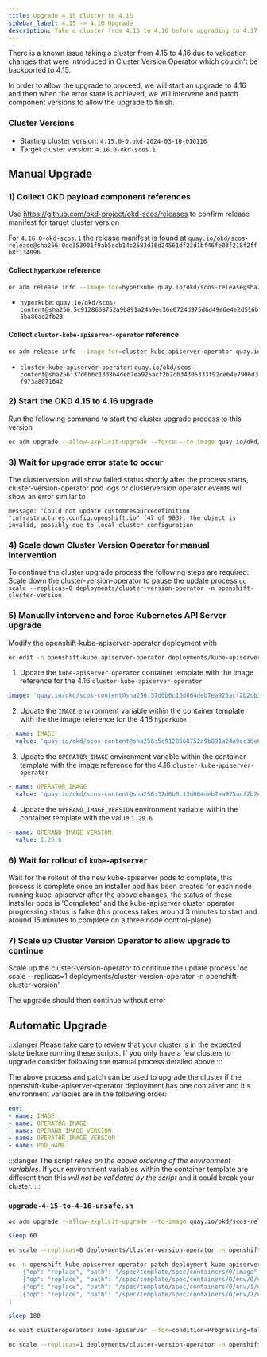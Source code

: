 ```yaml
---
title: Upgrade 4.15 cluster to 4.16
sidebar_label: 4.15 -> 4.16 Upgrade
description: Take a cluster from 4.15 to 4.16 before upgrading to 4.17
---
```


There is a known issue taking a cluster from 4.15 to 4.16 due to validation changes that were introduced in Cluster Version Operator which couldn't be backported to 4.15.

In order to allow the upgrade to proceed, we will start an upgrade to 4.16 and then when the error state is achieved, we will intervene and patch component versions to allow the upgrade to finish.

### Cluster Versions

- Starting cluster version: `4.15.0-0.okd-2024-03-10-010116`
- Target cluster version: `4.16.0-okd-scos.1`

## Manual Upgrade

### 1) Collect OKD payload component references

Use https://github.com/okd-project/okd-scos/releases to confirm release manifest for target cluster version

For `4.16.0-okd-scos.1` the release manifest is found at `quay.io/okd/scos-release@sha256:0de353901f9ab5ecb14c2583d16d24561df23d1bf46fe03f218f2ffb8f134096`

#### Collect `hyperkube` reference
```bash
oc adm release info --image-for=hyperkube quay.io/okd/scos-release@sha256:0de353901f9ab5ecb14c2583d16d24561df23d1bf46fe03f218f2ffb8f134096
```
- `hyperkube`: `quay.io/okd/scos-content@sha256:5c9128668752a9b891a24a9ec36e0724d975d6d49e6e4e2d516b5ba80ae2fb23`

#### Collect `cluster-kube-apiserver-operator` reference
```bash
oc adm release info --image-for=cluster-kube-apiserver-operator quay.io/okd/scos-release@sha256:0de353901f9ab5ecb14c2583d16d24561df23d1bf46fe03f218f2ffb8f134096
```
- `cluster-kube-apiserver-operator`: `quay.io/okd/scos-content@sha256:37d6b6c13d864deb7ea925acf2b2cb34305333f92ce64e7906d3f973a8071642`

### 2) Start the OKD 4.15 to 4.16 upgrade
Run the following command to start the cluster upgrade process to this version
```bash
oc adm upgrade --allow-explicit-upgrade --force --to-image quay.io/okd/scos-release@sha256:0de353901f9ab5ecb14c2583d16d24561df23d1bf46fe03f218f2ffb8f134096
```

### 3) Wait for upgrade error state to occur
The clusterversion will show failed status shortly after the process starts, cluster-version-operator pod logs or clusterversion operator events will show an error similar to
```
message: 'Could not update customresourcedefinition "infrastructures.config.openshift.io" (47 of 903): the object is invalid, possibly due to local cluster configuration'
```

### 4) Scale down Cluster Version Operator for manual intervention
To continue the cluster upgrade process the following steps are required:
Scale down the cluster-version-operator to pause the update process
`oc scale --replicas=0 deployments/cluster-version-operator -n openshift-cluster-version`

### 5) Manually intervene and force Kubernetes API Server upgrade
Modify the openshift-kube-apiserver-operator deployment with
```bash
oc edit -n openshift-kube-apiserver-operator deployments/kube-apiserver-operator
```

1. Update the `kube-apiserver-operator` container template with the image reference for the 4.16 `cluster-kube-apiserver-operator`
```yaml
image: 'quay.io/okd/scos-content@sha256:37d6b6c13d864deb7ea925acf2b2cb34305333f92ce64e7906d3f973a8071642'
```

2. Update the `IMAGE` environment variable within the container template with the the image reference for the 4.16 `hyperkube`
```yaml
- name: IMAGE
  value: 'quay.io/okd/scos-content@sha256:5c9128668752a9b891a24a9ec36e0724d975d6d49e6e4e2d516b5ba80ae2fb23'
```

3. Update the `OPERATOR_IMAGE` environment variable within the container template with  the image reference for the 4.16 `cluster-kube-apiserver-operator`
```yaml
- name: OPERATOR_IMAGE
  value: 'quay.io/okd/scos-content@sha256:37d6b6c13d864deb7ea925acf2b2cb34305333f92ce64e7906d3f973a8071642'
```

4. Update the `OPERAND_IMAGE_VERSION` environment variable within the container template with the value `1.29.6`
```yaml
- name: OPERAND_IMAGE_VERSION
  value: 1.29.6
```

### 6) Wait for rollout of `kube-apiserver`
Wait for the rollout of the new kube-apiserver pods to complete, this process is complete once an installer pod has been created for each node running kube-apiserver after the above changes, the status of these installer pods is 'Completed' and the kube-apiserver cluster operator progressing status is false (this process takes around 3 minutes to start and around 15 minutes to complete on a three node control-plane)


### 7) Scale up Cluster Version Operator to allow upgrade to continue
Scale up the cluster-version-operator to continue the update process
'oc scale --replicas=1 deployments/cluster-version-operator -n openshift-cluster-version'

The upgrade should then continue without error

## Automatic Upgrade

:::danger
Please take care to review that your cluster is in the expected state before running these scripts.
If you only have a few clusters to upgrade consider following the manual process detailed above
:::

The above process and patch can be used to upgrade the cluster if the openshift-kube-apiserver-operator deployment has one container and it's environment variables are in the following order:

```yaml
env:
- name: IMAGE
- name: OPERATOR_IMAGE
- name: OPERAND_IMAGE_VERSION
- name: OPERATOR_IMAGE_VERSION
- name: POD_NAME
```

:::danger
The script *relies on the above ordering of the environment variables*. If your environment variables within the container template are different then this _will not be validated by the script_ and it could break your cluster.
:::

### `upgrade-4-15-to-4-16-unsafe.sh`
```bash
oc adm upgrade --allow-explicit-upgrade --to-image quay.io/okd/scos-release@sha256:0de353901f9ab5ecb14c2583d16d24561df23d1bf46fe03f218f2ffb8f134096

sleep 60

oc scale --replicas=0 deployments/cluster-version-operator -n openshift-cluster-version

oc -n openshift-kube-apiserver-operator patch deployment kube-apiserver-operator --type='json' -p='[
    {"op": "replace", "path": "/spec/template/spec/containers/0/image", "value": "quay.io/okd/scos-content@sha256:37d6b6c13d864deb7ea925acf2b2cb34305333f92ce64e7906d3f973a8071642"},
    {"op": "replace", "path": "/spec/template/spec/containers/0/env/0/value", "value": "quay.io/okd/scos-content@sha256:5c9128668752a9b891a24a9ec36e0724d975d6d49e6e4e2d516b5ba80ae2fb23"},
    {"op": "replace", "path": "/spec/template/spec/containers/0/env/1/value", "value": "quay.io/okd/scos-content@sha256:37d6b6c13d864deb7ea925acf2b2cb34305333f92ce64e7906d3f973a8071642"},
    {"op": "replace", "path": "/spec/template/spec/containers/0/env/2/value", "value": "1.29.6"}
]'

sleep 180

oc wait clusteroperators kube-apiserver --for=condition=Progressing=false --timeout=600s

oc scale --replicas=1 deployments/cluster-version-operator -n openshift-cluster-version
```
